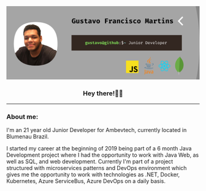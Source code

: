 ![banner](assets/banner.png "Main banner")
<div align="center">
    <h3>Hey there!👋🏾</h3>
</div>
<hr/>
<h3>About me:</h3>
I'm an 21 year old Junior Developer for Ambevtech, currently located in Blumenau Brazil.

I started my career at the beginning of 2019 being part of a 6 month Java Development project where I had the opportunity to 
work with Java Web, as well as SQL, and web development. Currently I'm part of a project structured with microservices patterns and DevOps environment which gives me the opportunity to work with technologies as .NET, Docker, Kubernetes, Azure ServiceBus, Azure DevOps on a daily basis.
